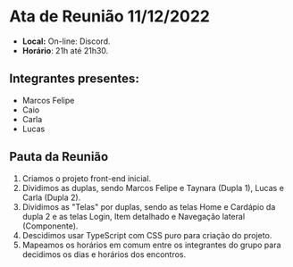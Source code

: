 # Ata de Reunião 11/12/2022

- **Local:** On-line: Discord.
- **Horário**: 21h até 21h30.

## Integrantes presentes:
- Marcos Felipe 
- Caio
- Carla
- Lucas

## Pauta da Reunião

1. Criamos o projeto front-end inicial.
2. Dividimos as duplas, sendo Marcos Felipe e Taynara (Dupla 1), Lucas e Carla (Dupla 2).
3. Dividimos as "Telas" por duplas, sendo as telas Home e Cardápio da dupla 2 e as telas Login, Item detalhado e Navegação lateral (Componente).
4. Descidimos usar TypeScript com CSS puro para criação do projeto.
5. Mapeamos os horários em comum entre os integrantes do grupo para decidimos os dias e horários dos encontros.
